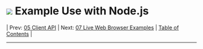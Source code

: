 #  ![](favicon.png) Example Use with Node.js

| Prev: [05 Client API](./05_ClientAPI.md) | Next: [07 Live Web Browser Examples](./07_LiveWebBrowserExamples.md) | [Table of Contents](../README.md) |

---
